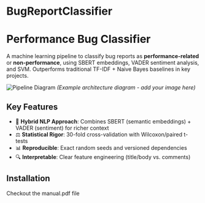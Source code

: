 # BugReportClassifier
# Performance Bug Classifier

A machine learning pipeline to classify bug reports as **performance-related** or **non-performance**, using SBERT embeddings, VADER sentiment analysis, and SVM. Outperforms traditional TF-IDF + Naive Bayes baselines in key projects.

![Pipeline Diagram](docs/pipeline.png) *(Example architecture diagram - add your image here)*

## Key Features
- 🚀 **Hybrid NLP Approach**: Combines SBERT (semantic embeddings) + VADER (sentiment) for richer context
- ⚖️ **Statistical Rigor**: 30-fold cross-validation with Wilcoxon/paired t-tests
- 📊 **Reproducible**: Exact random seeds and versioned dependencies
- 🔍 **Interpretable**: Clear feature engineering (title/body vs. comments)

## Installation
Checkout the manual.pdf file
